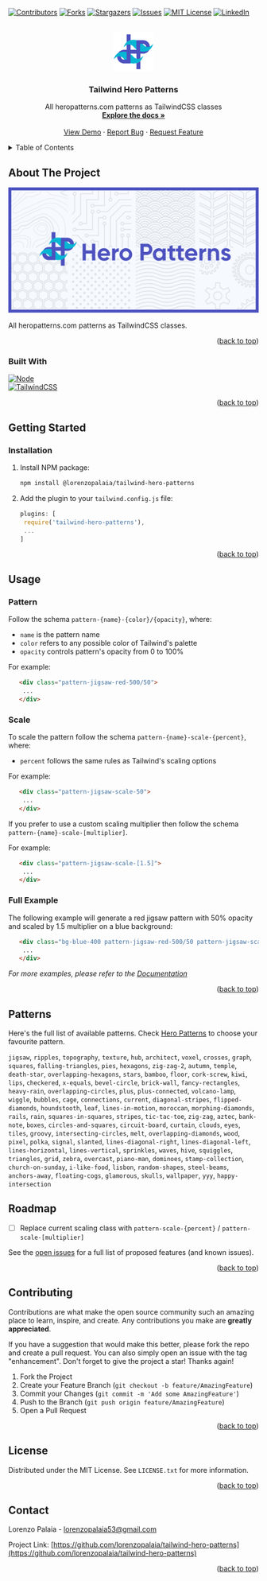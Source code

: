 <a name="readme-top"></a>

[![Contributors][contributors-shield]][contributors-url]
[![Forks][forks-shield]][forks-url]
[![Stargazers][stars-shield]][stars-url]
[![Issues][issues-shield]][issues-url]
[![MIT License][license-shield]][license-url]
[![LinkedIn][linkedin-shield]][linkedin-url]

<!-- PROJECT LOGO -->
<br />
<div align="center">
  <a href="https://github.com/lorenzopalaia/tailwind-hero-patterns">
    <img src="repo_assets/logo.png" alt="Logo" width="80" height="80">
  </a>

<h3 align="center">Tailwind Hero Patterns</h3>

  <p align="center">
    All heropatterns.com patterns as TailwindCSS classes
    <br />
    <a href="https://github.com/lorenzopalaia/tailwind-hero-patterns"><strong>Explore the docs »</strong></a>
    <br />
    <br />
    <a href="https://github.com/lorenzopalaia/tailwind-hero-patterns">View Demo</a>
    ·
    <a href="https://github.com/lorenzopalaia/tailwind-hero-patterns/issues">Report Bug</a>
    ·
    <a href="https://github.com/lorenzopalaia/tailwind-hero-patterns/issues">Request Feature</a>
  </p>
</div>

<!-- TABLE OF CONTENTS -->

<details>
  <summary>Table of Contents</summary>
  <ol>
    <li>
      <a href="#about-the-project">About The Project</a>
      <ul>
        <li><a href="#built-with">Built With</a></li>
      </ul>
    </li>
    <li>
      <a href="#getting-started">Getting Started</a>
      <ul>
        <li><a href="#installation">Installation</a></li>
      </ul>
    </li>
    <li>
      <a href="#usage">Usage</a>
      <ul>
        <li><a href="#pattern">Pattern</a></li>
        <li><a href="#scale">Scale</a></li>
        <li><a href="#full-example">Full Example</a></li>
      </ul>  
    </li>
    <li><a href="#patterns">Patterns</a></li>
    <li><a href="#roadmap">Roadmap</a></li>
    <li><a href="#contributing">Contributing</a></li>
    <li><a href="#license">License</a></li>
    <li><a href="#contact">Contact</a></li>
  </ol>
</details>

<!-- ABOUT THE PROJECT -->

## About The Project

[![Product Name Preview][product-preview]](https://example.com)

All heropatterns.com patterns as TailwindCSS classes.

<p align="right">(<a href="#readme-top">back to top</a>)</p>

### Built With

[![Node][Node.js]][Node-url]
<br />
[![TailwindCSS][TailwindCSS]][TailwindCSS-url]

<p align="right">(<a href="#readme-top">back to top</a>)</p>

<!-- GETTING STARTED -->

## Getting Started

### Installation

1. Install NPM package:

   ```sh
   npm install @lorenzopalaia/tailwind-hero-patterns
   ```

2. Add the plugin to your `tailwind.config.js` file:

   ```js
   plugins: [
    require('tailwind-hero-patterns'),
    ...
   ]
   ```

<p align="right">(<a href="#readme-top">back to top</a>)</p>

<!-- USAGE EXAMPLES -->

## Usage

### Pattern

Follow the schema `pattern-{name}-{color}/{opacity}`, where:

* `name` is the pattern name
* `color` refers to any possible color of Tailwind's palette
* `opacity` controls pattern's opacity from 0 to 100%

For example:

```html
   <div class="pattern-jigsaw-red-500/50">
    ...
   </div>
   ```

### Scale

To scale the pattern follow the schema `pattern-{name}-scale-{percent}`, where:

* `percent` follows the same rules as Tailwind's scaling options

For example:

```html
   <div class="pattern-jigsaw-scale-50">
    ...
   </div>
   ```

If you prefer to use a custom scaling multiplier then follow the schema `pattern-{name}-scale-[multiplier]`.

For example:

```html
   <div class="pattern-jigsaw-scale-[1.5]">
    ...
   </div>
   ```

### Full Example

The following example will generate a red jigsaw pattern with 50% opacity and scaled by 1.5 multiplier on a blue background:

```html
   <div class="bg-blue-400 pattern-jigsaw-red-500/50 pattern-jigsaw-scale-[1.5]">
    ...
   </div>
   ```


_For more examples, please refer to the [Documentation](https://example.com)_

<p align="right">(<a href="#readme-top">back to top</a>)</p>

## Patterns

Here's the full list of available patterns. Check [Hero Patterns](https://heropatterns.com) to choose your favourite pattern.

`jigsaw`, `ripples`, `topography`, `texture`, `hub`, `architect`, `voxel`, `crosses`, `graph`, `squares`, `falling-triangles`, `pies`, `hexagons`, `zig-zag-2`, `autumn`, `temple`, `death-star`, `overlapping-hexagons`, `stars`, `bamboo`, `floor`, `cork-screw`, `kiwi`, `lips`, `checkered`, `x-equals`, `bevel-circle`, `brick-wall`, `fancy-rectangles`, `heavy-rain`, `overlapping-circles`, `plus`, `plus-connected`, `volcano-lamp`, `wiggle`, `bubbles`, `cage`, `connections`, `current`, `diagonal-stripes`, `flipped-diamonds`, `houndstooth`, `leaf`, `lines-in-motion`, `moroccan`, `morphing-diamonds`, `rails`, `rain`, `squares-in-squares`, `stripes`, `tic-tac-toe`, `zig-zag`, `aztec`, `bank-note`, `boxes`, `circles-and-squares`, `circuit-board`, `curtain`, `clouds`, `eyes`, `tiles`, `groovy`, `intersecting-circles`, `melt`, `overlapping-diamonds`, `wood`, `pixel`, `polka`, `signal`, `slanted`, `lines-diagonal-right`, `lines-diagonal-left`, `lines-horizontal`, `lines-vertical`, `sprinkles`, `waves`, `hive`, `squiggles`, `triangles`, `grid`, `zebra`, `overcast`, `piano-man`, `dominoes`, `stamp-collection`, `church-on-sunday`, `i-like-food`, `lisbon`, `random-shapes`, `steel-beams`, `anchors-away`, `floating-cogs`, `glamorous`, `skulls`, `wallpaper`, `yyy`, `happy-intersection`

<!-- ROADMAP -->

## Roadmap

- [ ] Replace current scaling class with `pattern-scale-{percent}` / `pattern-scale-[multiplier]`

See the [open issues](https://github.com/lorenzopalaia/tailwind-hero-patterns/issues) for a full list of proposed features (and known issues).

<p align="right">(<a href="#readme-top">back to top</a>)</p>

<!-- CONTRIBUTING -->

## Contributing

Contributions are what make the open source community such an amazing place to learn, inspire, and create. Any contributions you make are **greatly appreciated**.

If you have a suggestion that would make this better, please fork the repo and create a pull request. You can also simply open an issue with the tag "enhancement".
Don't forget to give the project a star! Thanks again!

1. Fork the Project
2. Create your Feature Branch (`git checkout -b feature/AmazingFeature`)
3. Commit your Changes (`git commit -m 'Add some AmazingFeature'`)
4. Push to the Branch (`git push origin feature/AmazingFeature`)
5. Open a Pull Request

<p align="right">(<a href="#readme-top">back to top</a>)</p>

<!-- LICENSE -->

## License

Distributed under the MIT License. See `LICENSE.txt` for more information.

<p align="right">(<a href="#readme-top">back to top</a>)</p>

<!-- CONTACT -->

## Contact

Lorenzo Palaia - lorenzopalaia53@gmail.com

Project Link: [https://github.com/lorenzopalaia/tailwind-hero-patterns](https://github.com/lorenzopalaia/tailwind-hero-patterns)

<p align="right">(<a href="#readme-top">back to top</a>)</p>

<!-- MARKDOWN LINKS & IMAGES -->

[contributors-shield]: https://img.shields.io/github/contributors/lorenzopalaia/tailwind-hero-patterns.svg?style=for-the-badge
[contributors-url]: https://github.com/lorenzopalaia/tailwind-hero-patterns/graphs/contributors
[forks-shield]: https://img.shields.io/github/forks/lorenzopalaia/tailwind-hero-patterns.svg?style=for-the-badge
[forks-url]: https://github.com/lorenzopalaia/tailwind-hero-patterns/network/members
[stars-shield]: https://img.shields.io/github/stars/lorenzopalaia/tailwind-hero-patterns.svg?style=for-the-badge
[stars-url]: https://github.com/lorenzopalaia/tailwind-hero-patterns/stargazers
[issues-shield]: https://img.shields.io/github/issues/lorenzopalaia/tailwind-hero-patterns.svg?style=for-the-badge
[issues-url]: https://github.com/lorenzopalaia/tailwind-hero-patterns/issues
[license-shield]: https://img.shields.io/github/license/lorenzopalaia/tailwind-hero-patterns.svg?style=for-the-badge
[license-url]: https://github.com/lorenzopalaia/tailwind-hero-patterns/blob/master/LICENSE.txt
[linkedin-shield]: https://img.shields.io/badge/LinkedIn-0077B5?style=for-the-badge&logo=linkedin&logoColor=white
[linkedin-url]: https://linkedin.com/in/lorenzopalaia
[product-preview]: repo_assets/preview.png
[Node.js]: https://img.shields.io/badge/Node.js-43853D?style=for-the-badge&logo=node.js&logoColor=white
[Node-url]: https://nodejs.org/
[TailwindCSS]: https://img.shields.io/badge/Tailwind_CSS-38B2AC?style=for-the-badge&logo=tailwind-css&logoColor=white
[TailwindCSS-url]: https://tailwindcss.com/